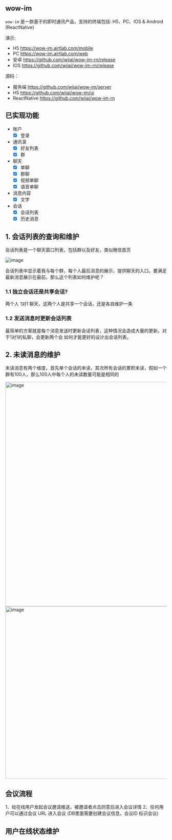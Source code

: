## wow-im
`wow-im` 是一款基于的即时通讯产品，支持的终端包括: H5、PC、IOS & Android (ReactNative)

演示:
- H5 https://wow-im.airtlab.com/mobile
- PC https://wow-im.airtlab.com/web
- 安卓 https://github.com/wiiai/wow-im-rn/release
- IOS https://github.com/wiiai/wow-im-rn/release

源码：
- 服务端 https://github.com/wiiai/wow-im/server
- H5 https://github.com/wiiai/wow-im/ui
- ReactNative https://github.com/wiiai/wow-im-rn

## 已实现功能
- 账户
  - [x] 登录
- 通讯录
  - [x] 好友列表
  - [x] 群
- 聊天
  - [x] 单聊
  - [x] 群聊
  - [x] 视频单聊
  - [x] 语音单聊
- 消息内容
  - [x] 文字
- 会话
  - [x] 会话列表
  - [x] 历史消息
 
## 1. 会话列表的查询和维护

会话列表是一个聊天窗口列表，包括群以及好友，类似微信首页

![image](https://github.com/wiiai/wow-im/assets/34447750/1c1ab21e-3945-455d-903e-dc153bec57f0)

会话列表中显示着我与每个群，每个人最后消息的展示，提供聊天的入口。要满足最新消息展示在最前。那么这个列表如何维护呢？

### 1.1 独立会话还是共享会话?
两个人 1对1 聊天，这两个人是共享一个会话，还是各自维护一条

### 1.2 发送消息时更新会话列表
最简单的方案就是每个消息发送时更新会话列表，这种情况会造成大量的更新。对于1对1的私聊，会更新两个会
如何才能更好的设计出会话列表。

## 2. 未读消息的维护
未读消息有两个维度，首先单个会话的未读，其次所有会话的累积未读，假如一个群有100人，那么100人中每个人的未读数量可能是相同的

<img width="700" alt="image" src="https://github.com/wiiai/wow-im/assets/34447750/47d4d9ac-7932-4917-a2ed-f68748791ca2">
<img width="538" alt="image" src="https://github.com/wiiai/wow-im/assets/34447750/0592911b-dae1-470d-b88c-fa010a34301d">


## 会议流程
1、给在线用户发起会议邀请推送，被邀请者点击同意后进入会议详情
2、任何用户可以通过会议 URL 进入会议 (DB里面需要创建会议信息，会议ID 标识会议)

## 用户在线状态维护
